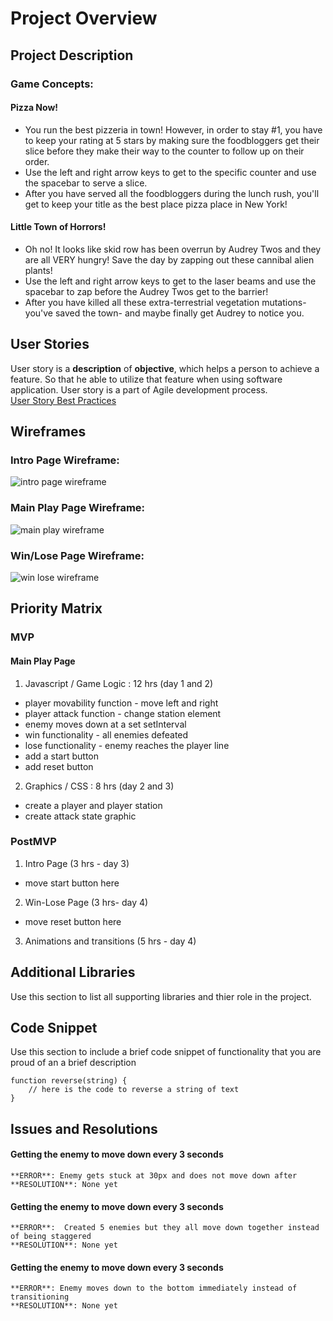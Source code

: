 # Project Overview


## Project Description

### Game Concepts:

#### Pizza Now!
  * You run the best pizzeria in town! However, in order to stay #1, you have to keep your rating at 5 stars by making sure the foodbloggers get their slice before they make their way to the counter to follow up on their order.  
  * Use the left and right arrow keys to get to the specific counter and use the spacebar to serve a slice.  
  * After you have served all the foodbloggers during the lunch rush, you'll get to keep your title as the best place pizza place in New York!

#### Little Town of Horrors!
  * Oh no! It looks like skid row has been overrun by Audrey Twos and they are all VERY hungry! Save the day by zapping out these cannibal alien plants!
  * Use the left and right arrow keys to get to the laser beams and use the spacebar to zap before the Audrey Twos get to the barrier!
  * After you have killed all these extra-terrestrial vegetation mutations- you've saved the town- and maybe finally get Audrey to notice you.




## User Stories

User story is a **description** of **objective**, which helps a person to achieve a feature. So that he able to utilize that feature when using software application. User story is a part of Agile development process.  
[User Story Best Practices](https://github.com/beeva/beeva-best-practices/blob/master/agile/userStories/README.md)  

## Wireframes

### Intro Page Wireframe:
![intro page wireframe](https://i.imgur.com/RuRIgYN.png "Intro Page Wireframe")



### Main Play Page Wireframe:
![main play wireframe](https://i.imgur.com/g1ktOvZ.png "Main Play Page Wireframe")



### Win/Lose Page Wireframe:
![win lose wireframe](https://i.imgur.com/EanuBJf.png "Win/Lose Page Wireframe")



## Priority Matrix

### MVP
#### Main Play Page
1. Javascript / Game Logic : 12 hrs (day 1 and 2)
  * player movability function - move left and right
  * player attack function - change station element
  * enemy moves down at a set setInterval
  * win functionality - all enemies defeated
  * lose functionality - enemy reaches the player line
  * add a start button
  * add reset button
2. Graphics / CSS : 8 hrs (day 2 and 3)
  * create a player and player station
  * create attack state graphic

### PostMVP
1. Intro Page (3 hrs - day 3)
  * move start button here
2. Win-Lose Page (3 hrs- day 4)
  * move reset button here
3. Animations and transitions (5 hrs - day 4)


## Additional Libraries
 Use this section to list all supporting libraries and thier role in the project.

## Code Snippet

Use this section to include a brief code snippet of functionality that you are proud of an a brief description  

```
function reverse(string) {
	// here is the code to reverse a string of text
}
```

## Issues and Resolutions

#### Getting the enemy to move down every 3 seconds
`**ERROR**: Enemy gets stuck at 30px and does not move down after`                               
`**RESOLUTION**: None yet`

#### Getting the enemy to move down every 3 seconds
`**ERROR**:  Created 5 enemies but they all move down together instead of being staggered`                               
`**RESOLUTION**: None yet`

#### Getting the enemy to move down every 3 seconds
`**ERROR**: Enemy moves down to the bottom immediately instead of transitioning`                               
`**RESOLUTION**: None yet`
